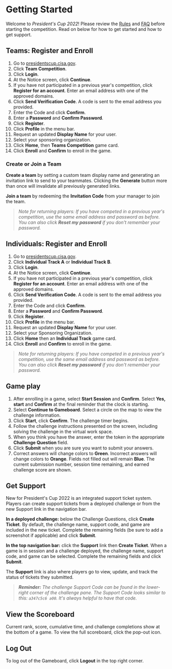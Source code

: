# Getting Started

Welcome to _President's Cup 2022_! Please review the [Rules](https://presidentscup.cisa.gov/#rules) and [FAQ](https://presidentscup.cisa.gov/#faq) before starting the competition. Read on below for how to get started and how to get support.

## Teams: Register and Enroll

1. Go to [presidentscup.cisa.gov](https://presidentscup.cisa.gov).
2. Click **Team Competition**.
3. Click **Login**.
4. At the Notice screen, click **Continue**.
5. If you have not participated in a previous year's competition, click **Register for an account**. Enter an email address with one of the approved domains.
6. Click **Send Verification Code**. A code is sent to the email address you provided.
7. Enter the Code and click **Confirm**.
8. Enter a **Password** and **Confirm Password**.
9. Click **Register**.
10. Click **Profile** in the menu bar.
11. Request an updated **Display Name** for your user.
12. Select your sponsoring organization.
13. Click **Home**, then **Teams Competition** game card. 
14. Click **Enroll** and **Confirm** to enroll in the game.

### Create or Join a Team

**Create a team** by setting a custom team display name and generating an invitation link to send to your teammates. Clicking the **Generate** button more than once will invalidate all previously generated links.

**Join a team** by redeeming the **Invitation Code** from your manager to join the team.

>*Note for returning players: If you have competed in a previous year's competition, use the same email address and password as before. You can also click **Reset my password** if you don't remember your password.*

## Individuals: Register and Enroll

1. Go to [presidentscup.cisa.gov](https://presidentscup.cisa.gov).
2. Click **Individual Track A** or **Individual Track B**.
3. Click **Login**.
4. At the Notice screen, click **Continue**.
5. If you have not participated in a previous year's competition, click **Register for an account**. Enter an email address with one of the approved domains.
6. Click **Send Verification Code**. A code is sent to the email address you provided.
7. Enter the Code and click **Confirm**.
8. Enter a **Password** and **Confirm Password**.
9. Click **Register**.
10. Click **Profile** in the menu bar.
11. Request an updated **Display Name** for your user.
12. Select your Sponsoring Organization.
13. Click **Home** then an **Individual Track** game card.
14. Click **Enroll** and **Confirm** to enroll in the game.

>*Note for returning players: If you have competed in a previous year's competition, use the same email address and password as before. You can also click **Reset my password** if you don't remember your password.*

## Game play

1. After enrolling in a game, select **Start Session** and **Confirm**. Select **Yes, start** and **Confirm** at the final reminder that the clock is starting. 
2. Select **Continue to Gameboard**. Select a circle on the map to view the challenge information.
2. Click **Start**, click **Confirm**. The challenge timer begins.
3. Follow the challenge instructions presented on the screen, including solving the challenge in the virtual work space.
4. When you think you have the answer, enter the token in the appropriate **Challenge Question** field.
5. Click **Submit** when you are sure you want to submit your answers.
6. Correct answers will change colors to **Green**. Incorrect answers will change colors to **Orange**. Fields not filled out will remain **Blue**. The current submission number, session time remaining, and earned challenge score are shown.

## Get Support

New for President's Cup 2022 is an integrated support ticket system. Players can create support tickets from a deployed challenge or from the new Support link in the navigation bar. 

**In a deployed challenge:** below the Challenge Questions, click **Create Ticket**. By default, the challenge name, support code, and game are included in the new ticket. Complete the remaining fields (be sure to add a screenshot if applicable) and click **Submit**.

**In the top navigation bar:** click the **Support** link then **Create Ticket**. When a game is in session and a challenge deployed, the challenge name, support code, and game can be selected. Complete the remaining fields and click **Submit**.

The **Support** link is also where players go to view, update, and track the status of tickets they submitted.

> _**Reminder:** The challenge Support Code can be found in the lower-right corner of the challenge pane. The Support Code looks similar to this: `a347c5c6 a00`. It's always helpful to have that code._  

## View the Scoreboard

Current rank, score, cumulative time, and challenge completions show at the bottom of a game. To view the full scoreboard, click the pop-out icon.

## Log Out

To log out of the Gameboard, click **Logout** in the top right corner.
